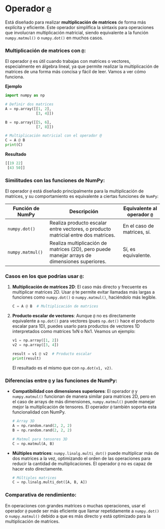 

# Operador `@`
Está diseñado para realizar **multiplicación de matrices** de forma más explícita y eficiente. Este operador simplifica la sintaxis para operaciones que involucran multiplicación matricial, siendo equivalente a la función `numpy.matmul()` o `numpy.dot()` en muchos casos.

### Multiplicación de matrices con `@`:
El operador `@` es útil cuando trabajas con matrices o vectores, especialmente en álgebra lineal, ya que permite realizar la multiplicación de matrices de una forma más concisa y fácil de leer. Vamos a ver cómo funciona.

**Ejemplo**
```python
import numpy as np

# Definir dos matrices
A = np.array([[1, 2],
              [3, 4]])

B = np.array([[5, 6],
              [7, 8]])

# Multiplicación matricial con el operador @
C = A @ B
print(C)
```

**Resultado**
```python
[[19 22]
 [43 50]]
```


### Similitudes con las funciones de NumPy:

El operador `@` está diseñado principalmente para la multiplicación de matrices, y su comportamiento es equivalente a ciertas funciones de `NumPy`:

| Función de NumPy           | Descripción                                                                                   | Equivalente al operador `@` |
| -------------------------- | --------------------------------------------------------------------------------------------- | --------------------------- |
| `numpy.dot()`              | Realiza producto escalar entre vectores, o producto matricial entre dos matrices.             | En el caso de matrices, sí. |
| `numpy.matmul()`           | Realiza multiplicación de matrices (2D), pero puede manejar arrays de dimensiones superiores. | Sí, es equivalente.         |

### Casos en los que podrías usar `@`:

1. **Multiplicación de matrices 2D**:
   El caso más directo y frecuente es multiplicar matrices 2D. Usar `@` te permite evitar llamadas más largas a funciones como `numpy.dot()` o `numpy.matmul()`, haciéndolo más legible.

   ```python
   C = A @ B  # Multiplicación de matrices
   ```

2. **Producto escalar de vectores**:
   Aunque `@` no es directamente equivalente a `np.dot()` para vectores (pues `np.dot()` hace el producto escalar para 1D), puedes usarlo para productos de vectores 1D interpretados como matrices 1xN o Nx1. Veamos un ejemplo:

   ```python
   v1 = np.array([1, 2])
   v2 = np.array([3, 4])

   result = v1 @ v2  # Producto escalar
   print(result)
   ```

   El resultado es el mismo que con `np.dot(v1, v2)`.

### Diferencias entre `@` y las funciones de NumPy:

- **Compatibilidad con dimensiones superiores**:
   El operador `@` y `numpy.matmul()` funcionan de manera similar para matrices 2D, pero en el caso de arrays de más dimensiones, `numpy.matmul()` puede manejar mejor la multiplicación de tensores. El operador `@` también soporta esta funcionalidad con NumPy.

   ```python
   # Array 3D
   A = np.random.rand(2, 2, 2)
   B = np.random.rand(2, 2, 2)

   # Matmul para tensores 3D
   C = np.matmul(A, B)
   ```

- **Múltiples matrices**:
   `numpy.linalg.multi_dot()` puede multiplicar más de dos matrices a la vez, optimizando el orden de las operaciones para reducir la cantidad de multiplicaciones. El operador `@` no es capaz de hacer esto directamente.

   ```python
   # Múltiples matrices
   C = np.linalg.multi_dot([A, B, A])
   ```

### Comparativa de rendimiento:
En operaciones con grandes matrices o muchas operaciones, usar el operador `@` puede ser más eficiente que llamar repetidamente a `numpy.dot()` o `numpy.matmul()` debido a que es más directo y está optimizado para la multiplicación de matrices.

